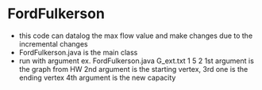 # FordFulkerson

- this code can datalog the max flow value and make changes due to the incremental changes
- FordFulkerson.java is the main class
- run with argument
ex. FordFulkerson.java G_ext.txt 1 5 2
1st argument is the graph from HW
2nd argument is the starting vertex, 3rd one is the ending vertex
4th argument is the new capacity

